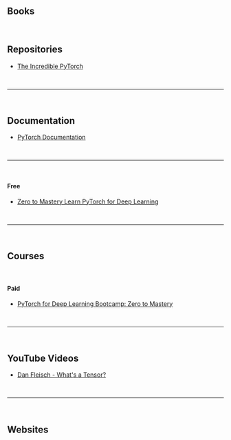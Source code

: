 ## Books

<br>

## Repositories

- [The Incredible PyTorch](https://github.com/ritchieng/the-incredible-pytorch)

<br>

---

<br>

## Documentation

- [PyTorch Documentation](https://pytorch.org/docs/stable/index.html)

<br>

---

<br>

#### Free

- [Zero to Mastery Learn PyTorch for Deep Learning](https://www.learnpytorch.io/)

<br>

---

<br>

## Courses

<br>

#### Paid

- [PyTorch for Deep Learning Bootcamp: Zero to Mastery](https://zerotomastery.io/courses/learn-pytorch/)

<br>

---

<br>

## YouTube Videos

- [Dan Fleisch - What's a Tensor?](https://www.youtube.com/watch?v=f5liqUk0ZTw)

<br>

---

<br>

## Websites